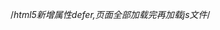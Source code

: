   <script type="text/javascript" src="js/script.js" defer></script>
/*html5新增属性defer,页面全部加载完再加载js文件*/
